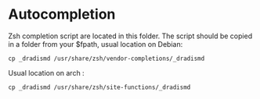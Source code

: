 # Autocompletion

Zsh completion script are located in this folder. The script should be copied in a folder from your $fpath, usual location on Debian:

```
cp _dradismd /usr/share/zsh/vendor-completions/_dradismd
```

Usual location on arch :

```
cp _dradismd /usr/share/zsh/site-functions/_dradismd
```
